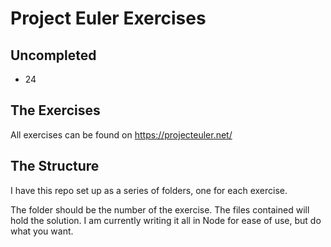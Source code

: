 # Project Euler Exercises

## Uncompleted
- 24

## The Exercises
All exercises can be found on https://projecteuler.net/

## The Structure
I have this repo set up as a series of folders, one for each exercise.

The folder should be the number of the exercise. The files contained will hold the solution. I am currently writing it all in Node for ease of use, but do what you want.

